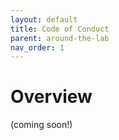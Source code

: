 ```yaml
---
layout: default
title: Code of Conduct
parent: around-the-lab
nav_order: 1
---
```


# Overview
(coming soon!)
